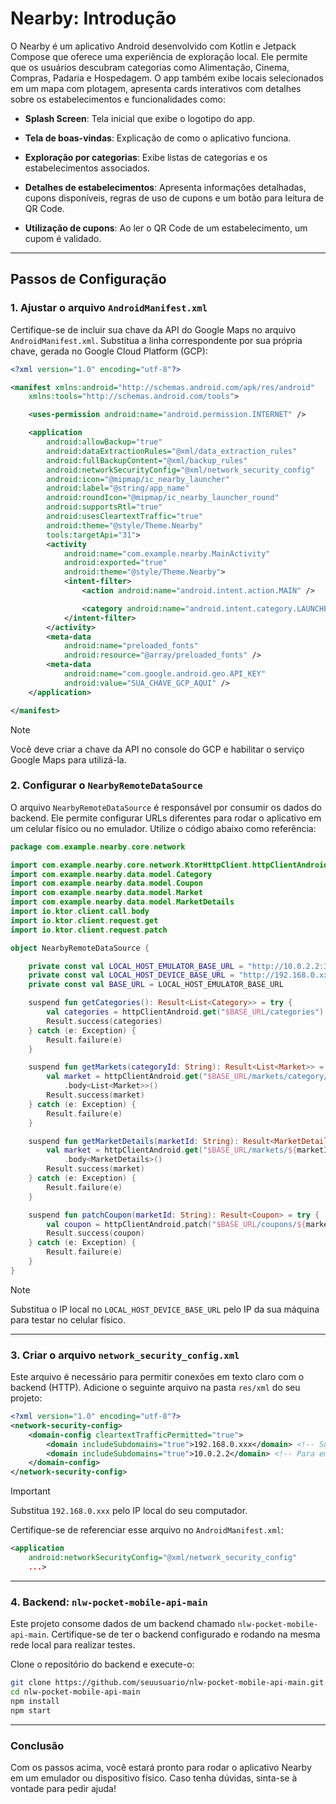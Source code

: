 # Nearby: Introdução

O Nearby é um aplicativo Android desenvolvido com Kotlin e Jetpack Compose que oferece uma experiência de exploração local. Ele permite que os usuários descubram categorias como Alimentação, Cinema, Compras, Padaria e Hospedagem. O app também exibe locais selecionados em um mapa com plotagem, apresenta cards interativos com detalhes sobre os estabelecimentos e funcionalidades como:

- **Splash Screen**: Tela inicial que exibe o logotipo do app.

* **Tela de boas-vindas**: Explicação de como o aplicativo funciona.

+ **Exploração por categorias**: Exibe listas de categorias e os estabelecimentos associados.

- **Detalhes de estabelecimentos**: Apresenta informações detalhadas, cupons disponíveis, regras de uso de cupons e um botão para leitura de QR Code.

+ **Utilização de cupons**: Ao ler o QR Code de um estabelecimento, um cupom é validado.

---

## Passos de Configuração


### 1. Ajustar o arquivo `AndroidManifest.xml`
Certifique-se de incluir sua chave da API do Google Maps no arquivo `AndroidManifest.xml`. Substitua a linha correspondente por sua própria chave, gerada no Google Cloud Platform (GCP):

```xml
<?xml version="1.0" encoding="utf-8"?>

<manifest xmlns:android="http://schemas.android.com/apk/res/android"
    xmlns:tools="http://schemas.android.com/tools">

    <uses-permission android:name="android.permission.INTERNET" />

    <application
        android:allowBackup="true"
        android:dataExtractionRules="@xml/data_extraction_rules"
        android:fullBackupContent="@xml/backup_rules"
        android:networkSecurityConfig="@xml/network_security_config"
        android:icon="@mipmap/ic_nearby_launcher"
        android:label="@string/app_name"
        android:roundIcon="@mipmap/ic_nearby_launcher_round"
        android:supportsRtl="true"
        android:usesCleartextTraffic="true"
        android:theme="@style/Theme.Nearby"
        tools:targetApi="31">
        <activity
            android:name="com.example.nearby.MainActivity"
            android:exported="true"
            android:theme="@style/Theme.Nearby">
            <intent-filter>
                <action android:name="android.intent.action.MAIN" />

                <category android:name="android.intent.category.LAUNCHER" />
            </intent-filter>
        </activity>
        <meta-data
            android:name="preloaded_fonts"
            android:resource="@array/preloaded_fonts" />
        <meta-data
            android:name="com.google.android.geo.API_KEY"
            android:value="SUA_CHAVE_GCP_AQUI" />
    </application>

</manifest>
```
> [!NOTE]
> Você deve criar a chave da API no console do GCP e habilitar o serviço Google Maps para utilizá-la.

### 2. Configurar o `NearbyRemoteDataSource`
O arquivo `NearbyRemoteDataSource` é responsável por consumir os dados do backend. Ele permite configurar URLs diferentes para rodar o aplicativo em um celular físico ou no emulador. Utilize o código abaixo como referência:

```kotlin
package com.example.nearby.core.network

import com.example.nearby.core.network.KtorHttpClient.httpClientAndroid
import com.example.nearby.data.model.Category
import com.example.nearby.data.model.Coupon
import com.example.nearby.data.model.Market
import com.example.nearby.data.model.MarketDetails
import io.ktor.client.call.body
import io.ktor.client.request.get
import io.ktor.client.request.patch

object NearbyRemoteDataSource {

    private const val LOCAL_HOST_EMULATOR_BASE_URL = "http://10.0.2.2:3333" // Para emulador
    private const val LOCAL_HOST_DEVICE_BASE_URL = "http://192.168.0.xxx:3333" // Substitua pelo seu IP local para celular físico
    private const val BASE_URL = LOCAL_HOST_EMULATOR_BASE_URL

    suspend fun getCategories(): Result<List<Category>> = try {
        val categories = httpClientAndroid.get("$BASE_URL/categories").body<List<Category>>()
        Result.success(categories)
    } catch (e: Exception) {
        Result.failure(e)
    }

    suspend fun getMarkets(categoryId: String): Result<List<Market>> = try {
        val market = httpClientAndroid.get("$BASE_URL/markets/category/${categoryId}")
            .body<List<Market>>()
        Result.success(market)
    } catch (e: Exception) {
        Result.failure(e)
    }

    suspend fun getMarketDetails(marketId: String): Result<MarketDetails> = try {
        val market = httpClientAndroid.get("$BASE_URL/markets/${marketId}")
            .body<MarketDetails>()
        Result.success(market)
    } catch (e: Exception) {
        Result.failure(e)
    }

    suspend fun patchCoupon(marketId: String): Result<Coupon> = try {
        val coupon = httpClientAndroid.patch("$BASE_URL/coupons/${marketId}").body<Coupon>()
        Result.success(coupon)
    } catch (e: Exception) {
        Result.failure(e)
    }
}
```
> [!NOTE]
> Substitua o IP local no `LOCAL_HOST_DEVICE_BASE_URL` pelo IP da sua máquina para testar no celular físico.

---

### 3. Criar o arquivo `network_security_config.xml`
Este arquivo é necessário para permitir conexões em texto claro com o backend (HTTP). Adicione o seguinte arquivo na pasta `res/xml` do seu projeto:

```xml
<?xml version="1.0" encoding="utf-8"?>
<network-security-config>
    <domain-config cleartextTrafficPermitted="true">
        <domain includeSubdomains="true">192.168.0.xxx</domain> <!-- Substitua pelo seu IP local -->
        <domain includeSubdomains="true">10.0.2.2</domain> <!-- Para emulador -->
    </domain-config>
</network-security-config>
```
>[!IMPORTANT]
>Substitua `192.168.0.xxx` pelo IP local do seu computador.

Certifique-se de referenciar esse arquivo no `AndroidManifest.xml`:

```xml
<application
    android:networkSecurityConfig="@xml/network_security_config"
    ...>
```

---

### 4. Backend: `nlw-pocket-mobile-api-main`
Este projeto consome dados de um backend chamado `nlw-pocket-mobile-api-main`. Certifique-se de ter o backend configurado e rodando na mesma rede local para realizar testes.

Clone o repositório do backend e execute-o:

```bash
git clone https://github.com/seuusuario/nlw-pocket-mobile-api-main.git
cd nlw-pocket-mobile-api-main
npm install
npm start
```

---

### Conclusão
Com os passos acima, você estará pronto para rodar o aplicativo Nearby em um emulador ou dispositivo físico. Caso tenha dúvidas, sinta-se à vontade para pedir ajuda!

